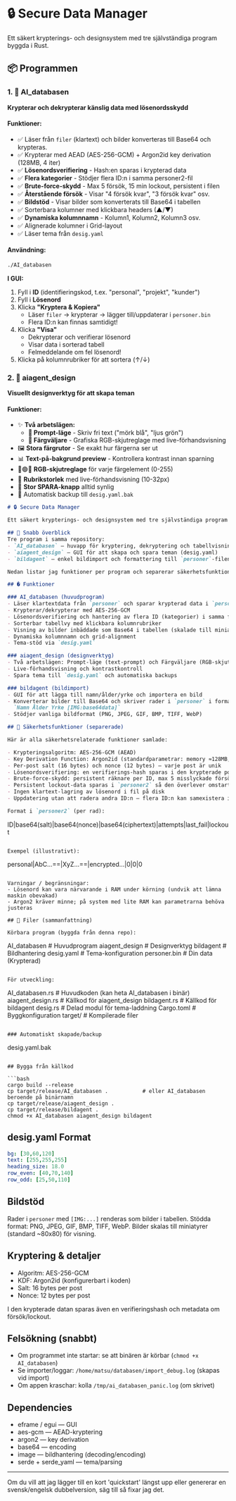 # 🔒 Secure Data Manager

Ett säkert krypterings- och designsystem med tre självständiga program byggda i Rust.

## 📦 Programmen

### 1. 🔐 AI_databasen
**Krypterar och dekrypterar känslig data med lösenordsskydd**

#### Funktioner:
- ✅ Läser från `filer` (klartext) och bilder konverteras till Base64  och krypteras.
- ✅ Krypterar med AEAD (AES-256-GCM) + Argon2id key derivation (128MB, 4 iter)
- ✅ **Lösenordsverifiering** - Hash:en sparas i krypterad data
- ✅ **Flera kategorier** - Stödjer flera ID:n i samma personer2-fil
- ✅ **Brute-force-skydd** - Max 5 försök, 15 min lockout, persistent i filen
- ✅ **Återstående försök** - Visar "4 försök kvar", "3 försök kvar" osv.
- ✅ **Bildstöd** - Visar bilder som konverterats till Base64 i tabellen
- ✅ Sorterbara kolumner med klickbara headers (▲/▼)
- ✅ **Dynamiska kolumnnamn** - Kolumn1, Kolumn2, Kolumn3 osv.
- ✅ Alignerade kolumner i Grid-layout
- ✅ Läser tema från `desig.yaml`

#### Användning:
```bash
./AI_databasen
```

**I GUI:**
1. Fyll i **ID** (identifieringskod, t.ex. "personal", "projekt", "kunder")
2. Fyll i **Lösenord** 
3. Klicka **"Kryptera & Kopiera"** 
   - Läser `filer` → krypterar → lägger till/uppdaterar i `personer.bin`
   - Flera ID:n kan finnas samtidigt!
4. Klicka **"Visa"** 
   - Dekrypterar och verifierar lösenord
   - Visar data i sorterad tabell
   - Felmeddelande om fel lösenord!
5. Klicka på kolumnrubriker för att sortera (↑/↓)

### 2. 🎨 aiagent_design
**Visuellt designverktyg för att skapa teman**

#### Funktioner:
- ✨ **Två arbetslägen:**
  - **📝 Prompt-läge** - Skriv fri text ("mörk blå", "ljus grön")
  - **🎨 Färgväljare** - Grafiska RGB-skjutreglage med live-förhandsvisning
- 🖼️ **Stora färgrutor** - Se exakt hur färgerna ser ut
- 📊 **Text-på-bakgrund preview** - Kontrollera kontrast innan sparning
- 🔴🟢🔵 **RGB-skjutreglage** för varje färgelement (0-255)
- 📐 **Rubrikstorlek** med live-förhandsvisning (10-32px)
- 💾 **Stor SPARA-knapp** alltid synlig
- 🔄 Automatisk backup till `desig.yaml.bak`
```markdown
# 🔒 Secure Data Manager

Ett säkert krypterings- och designsystem med tre självständiga program byggda i Rust.

## 🚀 Snabb överblick
Tre program i samma repository:
- `AI_databasen` — huvapp för kryptering, dekryptering och tabellvisning
- `aiagent_design` — GUI för att skapa och spara teman (desig.yaml)
- `bildagent` — enkel bildimport och formattering till `personer`-filen

Nedan listar jag funktioner per program och separerar säkerhetsfunktionerna i en egen sektion.

## � Funktioner

### AI_databasen (huvudprogram)
- Läser klartextdata från `personer` och sparar krypterad data i `personer2`
- Krypterar/dekrypterar med AES-256-GCM
- Lösenordsverifiering och hantering av flera ID (kategorier) i samma fil
- Sorterbar tabellvy med klickbara kolumnrubriker
- Visning av bilder inbäddade som Base64 i tabellen (skalade till miniatyrer)
- Dynamiska kolumnnamn och grid-alignment
- Tema-stöd via `desig.yaml`

### aiagent_design (designverktyg)
- Två arbetslägen: Prompt-läge (text-prompt) och Färgväljare (RGB-skjutreglage)
- Live-förhandsvisning och kontrastkontroll
- Spara tema till `desig.yaml` och automatiska backups

### bildagent (bildimport)
- GUI för att lägga till namn/ålder/yrke och importera en bild
- Konverterar bilder till Base64 och skriver rader i `personer` i formatet:
  `Namn Ålder Yrke [IMG:base64data]`
- Stödjer vanliga bildformat (PNG, JPEG, GIF, BMP, TIFF, WebP)

## 🔐 Säkerhetsfunktioner (separerade)

Här är alla säkerhetsrelaterade funktioner samlade:

- Krypteringsalgoritm: AES-256-GCM (AEAD)
- Key Derivation Function: Argon2id (standardparametrar: memory ≈128MB, iterations=4, parallelism=1)
- Per-post salt (16 bytes) och nonce (12 bytes) — varje post är unik
- Lösenordsverifiering: en verifierings-hash sparas i den krypterade posten
- Brute‑force-skydd: persistent räknare per ID, max 5 misslyckade försök → 15 minuters lockout
- Persistent lockout-data sparas i `personer2` så den överlever omstart
- Ingen klartext-lagring av lösenord i fil på disk
- Uppdatering utan att radera andra ID:n — flera ID:n kan samexistera i `personer2`

Format i `personer2` (per rad):
```
ID|base64(salt)|base64(nonce)|base64(ciphertext)|attempts|last_fail|lockout
```

Exempel (illustrativt):
```
personal|AbC...==|XyZ...==|encrypted...|0|0|0
```

Varningar / begränsningar:
- Lösenord kan vara närvarande i RAM under körning (undvik att lämna maskin obevakad)
- Argon2 kräver minne; på system med lite RAM kan parametrarna behöva justeras

## 📁 Filer (sammanfattning)

Körbara program (byggda från denna repo):
```
AI_databasen          # Huvudprogram
aiagent_design         # Designverktyg
bildagent              # Bildhantering
desig.yaml             # Tema-konfiguration
personer.bin               # Din data (Krypterad)

```

För utveckling:
```
AI_databasen.rs        # Huvudkoden (kan heta AI_databasen i binär)
aiagent_design.rs      # Källkod för aiagent_design
bildagent.rs           # Källkod för bildagent
desig.rs               # Delad modul för tema-laddning
Cargo.toml             # Byggkonfiguration
target/                # Kompilerade filer
```

### Automatiskt skapade/backup
```
desig.yaml.bak

```

## Bygga från källkod

```bash
cargo build --release
cp target/release/AI_databasen .           # eller AI_databasen beroende på binärnamn
cp target/release/aiagent_design .
cp target/release/bildagent .
chmod +x AI_databasen aiagent_design bildagent
```

## desig.yaml Format

```yaml
bg: [30,60,120]
text: [255,255,255]
heading_size: 18.0
row_even: [40,70,140]
row_odd: [25,50,110]
```

## Bildstöd

Rader i `personer` med `[IMG:...]` renderas som bilder i tabellen. Stödda format: PNG, JPEG, GIF, BMP, TIFF, WebP. Bilder skalas till miniatyrer (standard ~80x80) för visning.

## Kryptering & detaljer

- Algoritm: AES-256-GCM
- KDF: Argon2id (konfigurerbart i koden)
- Salt: 16 bytes per post
- Nonce: 12 bytes per post

I den krypterade datan sparas även en verifieringshash och metadata om försök/lockout.

## Felsökning (snabbt)

- Om programmet inte startar: se att binären är körbar (`chmod +x AI_databasen`)
- Se importer/loggar: `/home/matsu/databasen/import_debug.log` (skapas vid import)
- Om appen kraschar: kolla `/tmp/ai_databasen_panic.log` (om skrivet)

## Dependencies

- eframe / egui — GUI
- aes-gcm — AEAD-kryptering
- argon2 — key derivation
- base64 — encoding
- image — bildhantering (decoding/encoding)
- serde + serde_yaml — tema/parsing

---

Om du vill att jag lägger till en kort 'quickstart' längst upp eller genererar en svensk/engelsk dubbelversion, säg till så fixar jag det.
```

